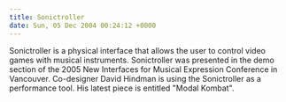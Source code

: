 ```yaml
---
title: Sonictroller
date: Sun, 05 Dec 2004 00:24:12 +0000
---
```

Sonictroller is a physical interface that allows the user to control video games with musical instruments. Sonictroller was presented in the demo section of the 2005 New Interfaces for Musical Expression Conference in Vancouver. Co-designer David Hindman is using the Sonictroller as a performance tool. His latest piece is entitled "Modal Kombat".